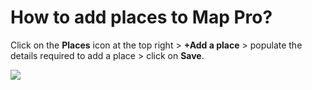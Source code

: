 # How to add places to Map Pro?

<p class="no-margin">Click on the <b>Places</b> icon at the top right &gt; <b>+Add a place</b> &gt; populate the details required to add a place &gt; click on <b>Save</b>.</p>
<p class="no-margin"></p>
<div class="intercom-container"><img src="/assets/img/teams-pro/image_120.png"></div>

<Hubspot />

